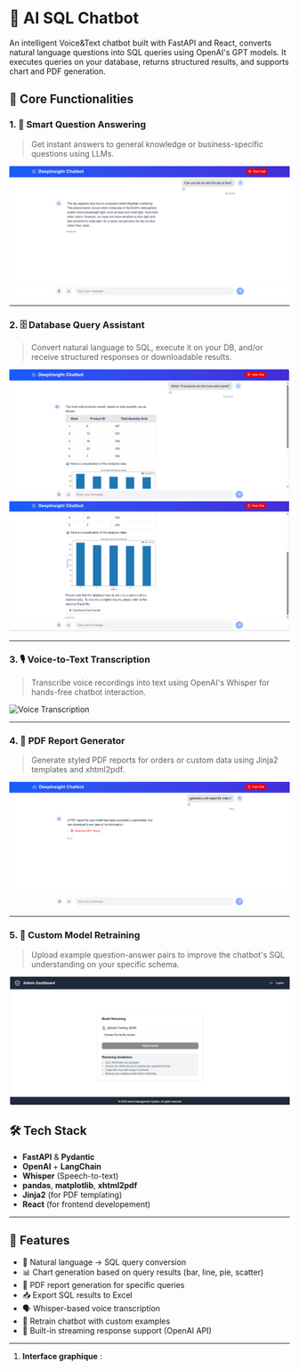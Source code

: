 # 🧠 AI SQL Chatbot

An intelligent Voice&Text chatbot built with FastAPI and React, converts natural language questions into SQL queries using OpenAI's GPT models. It executes queries on your database, returns structured results, and supports chart and PDF generation.


## 🌟 Core Functionalities

### 1. 🧾 Smart Question Answering
> Get instant answers to general knowledge or business-specific questions using LLMs.

![General Question Answering](Images/general_qa.png)

---

### 2. 🗄️ Database Query Assistant
> Convert natural language to SQL, execute it on your DB, and/or receive structured responses or downloadable results.

![Database Queries](Images/db_queries2.png)
![Database Queries](Images/db_queries1.png)

---

### 3. 🎙️ Voice-to-Text Transcription
> Transcribe voice recordings into text using OpenAI's Whisper for hands-free chatbot interaction.

![Voice Transcription](images/voice_to_text.png)

---

### 4. 📄 PDF Report Generator
> Generate styled PDF reports for orders or custom data using Jinja2 templates and xhtml2pdf.

![PDF Generation](images/pdf_report.png)

---

### 5. 🔁 Custom Model Retraining
> Upload example question-answer pairs to improve the chatbot's SQL understanding on your specific schema.

![Retraining Model](images/retrain_model.png)
## 🛠️ Tech Stack

- **FastAPI** & **Pydantic**
- **OpenAI** + **LangChain**
- **Whisper** (Speech-to-text)
- **pandas**, **matplotlib**, **xhtml2pdf**
- **Jinja2** (for PDF templating)
- **React** (for frontend developement)

---

## 🚀 Features

- 🎯 Natural language → SQL query conversion
- 📊 Chart generation based on query results (bar, line, pie, scatter)
- 📄 PDF report generation for specific queries
- 📥 Export SQL results to Excel
- 🗣️ Whisper-based voice transcription
- 🔁 Retrain chatbot with custom examples
- 🔌 Built-in streaming response support (OpenAI API)
---

1. **Interface graphique** :

